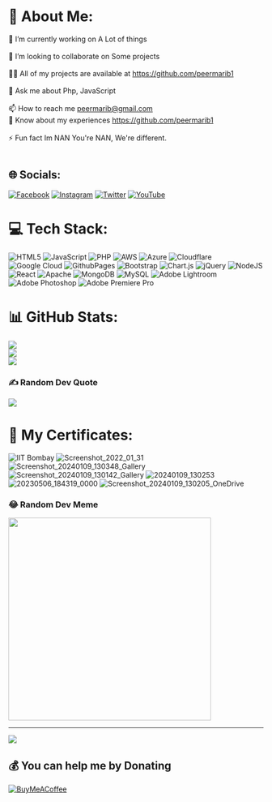 # 💫 About Me:
🔭 I’m currently working on A Lot of things<br><br>👯 I’m looking to collaborate on Some projects<br><br>👨‍💻 All of my projects are available at https://github.com/peermarib1<br><br>💬 Ask me about Php, JavaScript<br><br>📫 How to reach me peermarib@gmail.com<br>📄 Know about my experiences https://github.com/peermarib1<br><br>⚡ Fun fact Im NAN You're NAN, We're different.<br><br>


## 🌐 Socials:
[![Facebook](https://img.shields.io/badge/Facebook-%231877F2.svg?logo=Facebook&logoColor=white)](https://facebook.com/ughmarib) [![Instagram](https://img.shields.io/badge/Instagram-%23E4405F.svg?logo=Instagram&logoColor=white)](https://instagram.com/ughmarib) [![Twitter](https://img.shields.io/badge/Twitter-%231DA1F2.svg?logo=Twitter&logoColor=white)](https://twitter.com/ughmarib) [![YouTube](https://img.shields.io/badge/YouTube-%23FF0000.svg?logo=YouTube&logoColor=white)](https://youtube.com/@@Mr.Techie./) 

# 💻 Tech Stack:
![HTML5](https://img.shields.io/badge/html5-%23E34F26.svg?style=for-the-badge&logo=html5&logoColor=white) ![JavaScript](https://img.shields.io/badge/javascript-%23323330.svg?style=for-the-badge&logo=javascript&logoColor=%23F7DF1E) ![PHP](https://img.shields.io/badge/php-%23777BB4.svg?style=for-the-badge&logo=php&logoColor=white) ![AWS](https://img.shields.io/badge/AWS-%23FF9900.svg?style=for-the-badge&logo=amazon-aws&logoColor=white) ![Azure](https://img.shields.io/badge/azure-%230072C6.svg?style=for-the-badge&logo=microsoftazure&logoColor=white) ![Cloudflare](https://img.shields.io/badge/Cloudflare-F38020?style=for-the-badge&logo=Cloudflare&logoColor=white) ![Google Cloud](https://img.shields.io/badge/GoogleCloud-%234285F4.svg?style=for-the-badge&logo=google-cloud&logoColor=white) ![GithubPages](https://img.shields.io/badge/github%20pages-121013?style=for-the-badge&logo=github&logoColor=white) ![Bootstrap](https://img.shields.io/badge/bootstrap-%238511FA.svg?style=for-the-badge&logo=bootstrap&logoColor=white) ![Chart.js](https://img.shields.io/badge/chart.js-F5788D.svg?style=for-the-badge&logo=chart.js&logoColor=white) ![jQuery](https://img.shields.io/badge/jquery-%230769AD.svg?style=for-the-badge&logo=jquery&logoColor=white) ![NodeJS](https://img.shields.io/badge/node.js-6DA55F?style=for-the-badge&logo=node.js&logoColor=white) ![React](https://img.shields.io/badge/react-%2320232a.svg?style=for-the-badge&logo=react&logoColor=%2361DAFB) ![Apache](https://img.shields.io/badge/apache-%23D42029.svg?style=for-the-badge&logo=apache&logoColor=white) ![MongoDB](https://img.shields.io/badge/MongoDB-%234ea94b.svg?style=for-the-badge&logo=mongodb&logoColor=white) ![MySQL](https://img.shields.io/badge/mysql-%2300000f.svg?style=for-the-badge&logo=mysql&logoColor=white) ![Adobe Lightroom](https://img.shields.io/badge/Adobe%20Lightroom-31A8FF.svg?style=for-the-badge&logo=Adobe%20Lightroom&logoColor=white) ![Adobe Photoshop](https://img.shields.io/badge/adobe%20photoshop-%2331A8FF.svg?style=for-the-badge&logo=adobe%20photoshop&logoColor=white) ![Adobe Premiere Pro](https://img.shields.io/badge/Adobe%20Premiere%20Pro-9999FF.svg?style=for-the-badge&logo=Adobe%20Premiere%20Pro&logoColor=white)
# 📊 GitHub Stats:
![](https://github-readme-stats.vercel.app/api?username=peermarib1&theme=dark&hide_border=false&include_all_commits=true&count_private=false)<br/>
![](https://github-readme-streak-stats.herokuapp.com/?user=peermarib1&theme=dark&hide_border=false)<br/>
![](https://github-readme-stats.vercel.app/api/top-langs/?username=peermarib1&theme=dark&hide_border=false&include_all_commits=true&count_private=false&layout=compact)

### ✍️ Random Dev Quote
![](https://quotes-github-readme.vercel.app/api?type=vetical&theme=radical)




# 💫 My Certificates:

![IIT Bombay](https://github.com/peermarib1/Assets/blob/main/WhatsApp%20Image%202025-06-20%20at%2021.23.37.jpeg?raw=true)
![Screenshot_2022_01_31](https://github.com/peermarib1/peermarib1/assets/113082722/a954ce66-0be5-445f-b675-ed29c567aa6d)
![Screenshot_20240109_130348_Gallery](https://github.com/peermarib1/peermarib1/assets/113082722/87f4257e-fa8b-4b90-b043-69210c29a149)
![Screenshot_20240109_130142_Gallery](https://github.com/peermarib1/peermarib1/assets/113082722/1c68c177-cf01-4af5-a82c-bf5a630b8370)
![20240109_130253](https://github.com/peermarib1/peermarib1/assets/113082722/f6d7c3ac-7972-4098-9992-75179c2a46a9)
![20230506_184319_0000](https://github.com/peermarib1/peermarib1/assets/113082722/64fb9ef1-694a-4100-8595-da9d261cbf3e)
![Screenshot_20240109_130205_OneDrive](https://github.com/peermarib1/peermarib1/assets/113082722/2b16b228-004b-453c-82e1-a6743841b4c2)




### 😂 Random Dev Meme
<img src='https://randommeme-five.vercel.app/' style="height: 400px;"/>

---
[![](https://visitcount.itsvg.in/api?id=peermarib1&icon=0&color=7)](https://visitcount.itsvg.in)

  ## 💰 You can help me by Donating
  [![BuyMeACoffee](https://img.shields.io/badge/Buy%20Me%20a%20Coffee-ffdd00?style=for-the-badge&logo=buy-me-a-coffee&logoColor=black)](https://buymeacoffee.com/peermarib1) 

  
